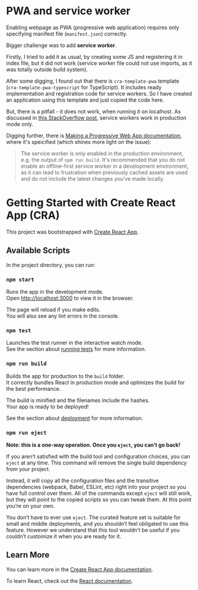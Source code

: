 # PWA and service worker

Enabling webpage as PWA (progressive web application) requires only specifying manifest file (`manifest.json`) correctly.

Bigger challenge was to add **service worker**.

Firstly, I tried to add it as usual, by creating some JS and registering it in index file, but it did not work (service worker file could not use imports, as it was totally outside build system).

After some digging, I found out that there is `cra-template-pwa` template (`cra-template-pwa-typescript` for TypeScript). It includes ready implementation and registration code for service workers. So I have created an application using this template and just copied the code here.

But, there is a pitfall - it does not work, when running it on localhost. As discussed in [this StackOverflow post](https://stackoverflow.com/questions/66997788/create-react-app-pwa-typescript-template-cant-detect-service-worker), service workers work in production mode only.

Digging further, there is [Making a Progressive Web App documentation](https://create-react-app.dev/docs/making-a-progressive-web-app/), where it's speicified (which shines more light on the issue):

> The service worker is only enabled in the production environment, e.g. the output of `npm run build`. It's recommended that you do not enable an offline-first service worker in a development environment, as it can lead to frustration when previously cached assets are used and do not include the latest changes you've made locally.

# Getting Started with Create React App (CRA)

This project was bootstrapped with [Create React App](https://github.com/facebook/create-react-app).

## Available Scripts

In the project directory, you can run:

### `npm start`

Runs the app in the development mode.\
Open [http://localhost:3000](http://localhost:3000) to view it in the browser.

The page will reload if you make edits.\
You will also see any lint errors in the console.

### `npm test`

Launches the test runner in the interactive watch mode.\
See the section about [running tests](https://facebook.github.io/create-react-app/docs/running-tests) for more information.

### `npm run build`

Builds the app for production to the `build` folder.\
It correctly bundles React in production mode and optimizes the build for the best performance.

The build is minified and the filenames include the hashes.\
Your app is ready to be deployed!

See the section about [deployment](https://facebook.github.io/create-react-app/docs/deployment) for more information.

### `npm run eject`

**Note: this is a one-way operation. Once you `eject`, you can’t go back!**

If you aren’t satisfied with the build tool and configuration choices, you can `eject` at any time. This command will remove the single build dependency from your project.

Instead, it will copy all the configuration files and the transitive dependencies (webpack, Babel, ESLint, etc) right into your project so you have full control over them. All of the commands except `eject` will still work, but they will point to the copied scripts so you can tweak them. At this point you’re on your own.

You don’t have to ever use `eject`. The curated feature set is suitable for small and middle deployments, and you shouldn’t feel obligated to use this feature. However we understand that this tool wouldn’t be useful if you couldn’t customize it when you are ready for it.

## Learn More

You can learn more in the [Create React App documentation](https://facebook.github.io/create-react-app/docs/getting-started).

To learn React, check out the [React documentation](https://reactjs.org/).
